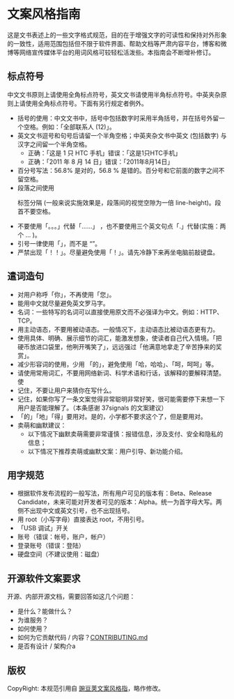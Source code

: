 # 文案风格指南

这是文书表述上的一些文字格式规范，目的在于增强文字的可读性和保持对外形象的一致性，适用范围包括但不限于软件界面、帮助文档等严肃内容平台，博客和微博等网络宣传媒体平台的用词风格可较轻松活泼些。本指南会不断增补修订。

## 标点符号
中文文书原则上请使用全角标点符号，英文文书请使用半角标点符号。中英夹杂原则上请使用全角标点符号。下面有另行规定者例外。

- 括号的使用：中文文书中，括号中包括数字时采用半角括号，并在括号外留一个空格。例如：「全部联系人 (12)」。
- 英文文书逗号和句号后请留一个半角空格；中英夹杂文书中英文 (包括数字) 与汉字之间留一个半角空格。
	- 正确：「这是 1 只 HTC 手机」错误：「这是1只HTC手机」
	- 正确：「2011 年 8 月 14 日」错误：「2011年8月14日」
- 百分号写法：56.8% 是对的，56.8 % 是错的。百分号和它前面的数字之间不留空格。
- 段落之间使用 <p> 标签分隔 (一般来说实施效果是，段落间的视觉空隙为一倍 line-height)。段首不要空格。
- 不要使用「。。。」代替「……」 ，也不要使用三个英文句点「.」代替(实施：两个 &hellip; )。
- 引号一律使用「」，而不是 “”。
- 严禁出现「！！」。尽量避免使用「！」。请先冷静下来再坐电脑前敲键盘。

## 遣词造句
- 对用户称呼「你」，不再使用「您」。
- 能用中文就尽量避免英文罗马字。
- 名词：一些特写的名词可以直接使用原文而不必强译为中文。例如：HTTP、TCP。
- 用主动语态，不要用被动语态。一般情况下，主动语态比被动语态更有力。
- 使用具体、明确、展示细节的词汇，能激发想象，使读者自己代入情境。「把硬币放进口袋里，他咧开嘴笑了」，远远强过「他满意地拿走了辛苦挣来的奖赏」。
- 减少形容词的使用，少用 「的」，避免使用「哈，哈哈」、「呵，呵呵」等。
- 请使用常用词汇，不要用网络新词、科学术语和行话，该解释的要解释清楚。使
- 记住，不要让用户来猜你在写什么。
- 记住，如果你写了一条文案觉得非常聪明非常好笑，很可能需要停下来想一下用户是否能理解了。（本条感谢 37signals 的文案建议）
- 「的」「地」「得」要用对。是的，小学都不要求这个了，但是要用对。
- 卖萌和幽默建议：
	- 以下情况下幽默卖萌需要非常谨慎：报错信息，涉及支付、安全和隐私的信息；
	- 以下情况下推荐卖萌或幽默文案：用户引导、新功能介绍。

## 用字规范
- 根据软件发布流程的一般写法，所有用户可见的版本有：Beta、Release Candidate，未来可能对开发者可见的版本：Alpha。统一为首字母大写。两侧不出现中文或英文引号，也不出现括号。
- 用 root（小写字母）直接表达 root，不用引号。
- 「USB 调试」开关
- 账号（错误：帐号，账户，帐户）
- 登录账号（错误：登陆）
- 硬盘空间（不建议使用：磁盘）

## 开源软件文案**要求**

开源、内部开源文档，需要回答如这几个问题：

- 是什么？能做什么？
- 为谁服务？
- 如何使用？
- 如何为它贡献代码 / 内容？[CONTRIBUTING.md](https://github.com/blog/1184-contributing-guidelines)
- 是否有设计 / 架构介a



## 版权
CopyRight: 本规范引用自 [豌豆荚文案风格指](https://docs.google.com/document/d/1R8lMCPf6zCD5KEA8ekZ5knK77iw9J-vJ6vEopPemqZM/edit#)，略作修改。


